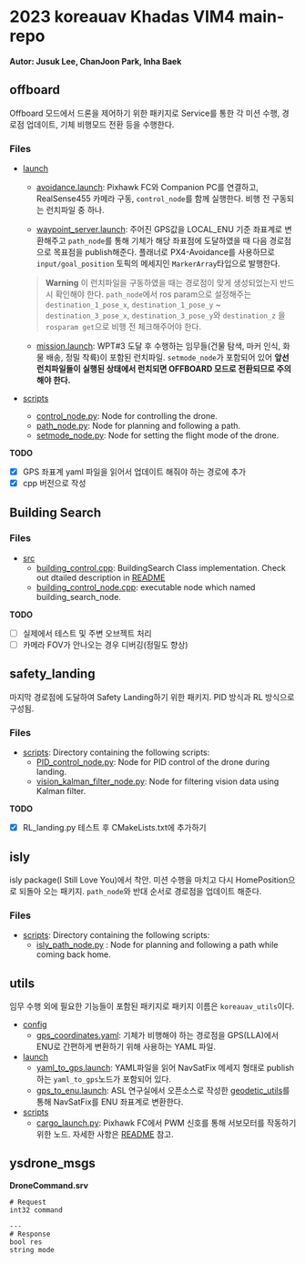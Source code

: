 # 2023 koreauav Khadas VIM4 main-repo
**Autor: Jusuk Lee, ChanJoon Park, Inha Baek**

## offboard

Offboard 모드에서 드론을 제어하기 위한 패키지로 Service를 통한 각 미션 수행, 경로점 업데이트, 기체 비행모드 전환 등을 수행한다.
### Files
- [launch](offboard/launch)
  - [avoidance.launch](offboard/launch/avoidance.launch): Pixhawk FC와 Companion PC를 연결하고, RealSense455 카메라 구동, `control_node`를 함께 실행한다. 비행 전 구동되는 런치파일 중 하나.

  - [waypoint_server.launch](offboard/launch/waypoint_server.launch): 주어진 GPS값을 LOCAL_ENU 기준 좌표계로 변환해주고 `path_node`를 통해 기체가 해당 좌표점에 도달하였을 때 다음 경로점으로 목표점을 publish해준다. 플래너로 PX4-Avoidance를 사용하므로 `input/goal_position` 토픽의 메세지인 `MarkerArray`타입으로 발행한다.

  > **Warning**
  > 이 런치파일을 구동하였을 때는 경로점이 맞게 생성되었는지 반드시 확인해야 한다.
  > `path_node`에서 ros param으로 설정해주는 `destination_1_pose_x`, `destination_1_pose_y` ~ `destination_3_pose_x`, `destination_3_pose_y`와 `destination_z` 을 `rosparam get`으로 비행 전 체크해주어야 한다.
  
  - [mission.launch](offboard/launch/mission.launch): WPT#3 도달 후 수행하는 임무들(건물 탐색, 마커 인식, 화물 배송, 정밀 착륙)이 포함된 런치파일. `setmode_node`가 포함되어 있어 **앞선 런치파일들이 실행된 상태에서 런치되면 OFFBOARD 모드로 전환되므로 주의해야 한다.**
- [scripts](offboard/scripts)
  - [control_node.py](offboard/scripts/control_node.py): Node for controlling the drone.
  - [path_node.py](offboard/scripts/path_node.py): Node for planning and following a path.
  - [setmode_node.py](offboard/scripts/setmode_node.py): Node for setting the flight mode of the drone.

**TODO**

- [x] GPS 좌표계 yaml 파일을 읽어서 업데이트 해줘야 하는 경로에 추가
- [x] cpp 버전으로 작성

## Building Search

### Files

- [src](building_search/src/)
  - [building_control.cpp](building_search/src/building_search.cpp): BuildingSearch Class implementation. Check out dtailed description in [README](building_search/README.md)
  - [building_control_node.cpp](building_search/src/building_search_node.cpp): executable node which named building_search_node.

**TODO**
- [ ] 실제에서 테스트 및 주변 오브젝트 처리
- [ ] 카메라 FOV가 안나오는 경우 디버깅(정밀도 향상)

## safety_landing

마지막 경로점에 도달하여 Safety Landing하기 위한 패키지. PID 방식과 RL 방식으로 구성됨.

### Files

- [scripts](safety_landing/scripts): Directory containing the following scripts:
  - [PID_control_node.py](safety_landing/scripts/PID_control_node.py): Node for PID control of the drone during landing.
  - [vision_kalman_filter_node.py](safety_landing/scripts/vision_kalman_filter_node.py): Node for filtering vision data using Kalman filter.

**TODO**

- [x] RL_landing.py 테스트 후 CMakeLists.txt에 추가하기

## isly

isly package(I Still Love You)에서 착안. 미션 수행을 마치고 다시 HomePosition으로 되돌아 오는 패키지. `path_node`와 반대 순서로 경로점을 업데이트 해준다.

### Files
- [scripts](isly/scripts): Directory containing the following scripts:
  - [isly_path_node.py](isly/scripts/isly_path_node.py) : Node for planning and following a path while coming back home.

## utils
임무 수행 외에 필요한 기능들이 포함된 패키지로 패키지 이름은 `koreauav_utils`이다.
- [config](utils/config/)
  - [gps_coordinates.yaml](utils/config/gps_coordinates.yaml): 기체가 비행해야 하는 경로점을 GPS(LLA)에서 ENU로 간편하게 변환하기 위해 사용하는 YAML 파일.
- [launch](utils/launch/)
  - [yaml_to_gps.launch](utils/launch/yaml_to_gps.launch): YAML파일을 읽어 NavSatFix 메세지 형태로 publish하는 `yaml_to_gps`노드가 포함되어 있다.
  - [gps_to_enu.launch](utils/launch/gps_to_enu.launch): ASL 연구실에서 오픈소스로 작성한 [geodetic_utils](https://github.com/YonseiDrone/geodetic_utils)를 통해 NavSatFix를 ENU 좌표계로 변환한다.
- [scripts](utils/scripts/)
  - [cargo_launch.py](utils/scripts/cargo_launch.py): Pixhawk FC에서 PWM 신호를 통해 서보모터를 작동하기 위한 노드. 자세한 사항은 [README](utils/README.md) 참고.

## ysdrone_msgs


**DroneCommand.srv**
```srv
# Request
int32 command

---
# Response
bool res
string mode
```
